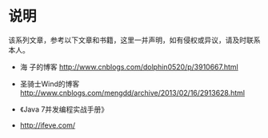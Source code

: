 # 说明

该系列文章，参考以下文章和书籍，这里一并声明，如有侵权或异议，请及时联系本人。

* 海 子的博客  <http://www.cnblogs.com/dolphin0520/p/3910667.html>

* 圣骑士Wind的博客 <http://www.cnblogs.com/mengdd/archive/2013/02/16/2913628.html>

* 《Java 7并发编程实战手册》

* http://ifeve.com/



